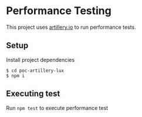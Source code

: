 # Performance Testing
This project uses [artillery.io](https://artillery.io/) to run performance tests.

## Setup
Install project dependencies
```shell
$ cd poc-artillery-lux
$ npm i
```

## Executing test
Run `npm test` to execute performance test
